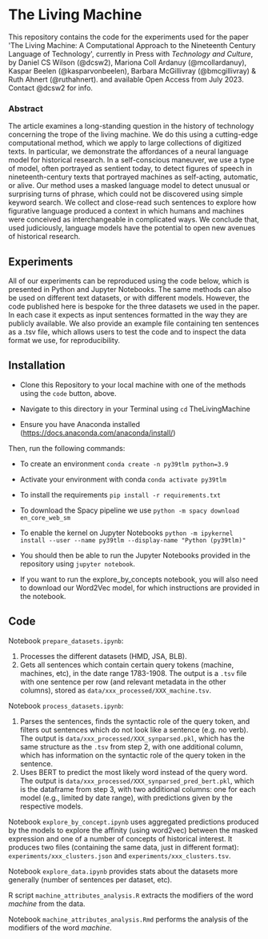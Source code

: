 # The Living Machine

This repository contains the code for the experiments used for the paper 'The Living Machine: A Computational Approach to the Nineteenth Century Language of Technology', currently in Press with _Technology and Culture_, by Daniel CS Wilson (@dcsw2), Mariona Coll Ardanuy (@mcollardanuy), Kaspar Beelen (@kasparvonbeelen), Barbara McGillivray (@bmcgillivray) & Ruth Ahnert (@ruthahnert). and available Open Access from July 2023. Contact @dcsw2 for info.

### Abstract

The article examines a long-standing question in the history of technology concerning the trope of the living machine. We do this using a cutting-edge computational method, which we apply to large collections of digitized texts. In particular, we demonstrate the affordances of a neural language model for historical research. In a self-conscious maneuver, we use a type of model, often portrayed as sentient today, to detect figures of speech in nineteenth-century texts that portrayed machines as self-acting, automatic, or alive. Our method uses a masked language model to detect unusual or surprising turns of phrase, which could not be discovered using simple keyword search. We collect and close-read such sentences to explore how figurative language produced a context in which humans and machines were conceived as interchangeable in complicated ways. We conclude that, used judiciously, language models have the potential to open new avenues of historical research. 

## Experiments
All of our experiments can be reproduced using the code below, which is presented in Python and Jupyter Notebooks. The same methods can also be used on different text datasets, or with different models. However, the code published here is bespoke for the three datasets we used in the paper. In each case it expects as input sentences formatted in the way they are publicly available. We also provide an example file containing ten sentences as a .tsv file, which allows users to test the code and to inspect the data format we use, for reproducibility. 

## Installation

- Clone this Repository to your local machine with one of the methods using the `code` button, above.
- Navigate to this directory in your Terminal using `cd` TheLivingMachine

- Ensure you have Anaconda installed (https://docs.anaconda.com/anaconda/install/)

Then, run the following commands:
- To create an environment `conda create -n py39tlm python=3.9`

- Activate your environment with conda
`conda activate py39tlm`

- To install the requirements
 `pip install -r requirements.txt`
 
- To download the Spacy pipeline we use
`python -m spacy download en_core_web_sm`

- To enable the kernel on Jupyter Notebooks
  `python -m ipykernel install --user --name py39tlm --display-name "Python (py39tlm)"`

- You should then be able to run the Jupyter Notebooks provided in the repository using `jupyter notebook`.

- If you want to run the explore_by_concepts notebook, you will also need to download our Word2Vec model, for which instructions are provided in the notebook.
 

## Code

Notebook `prepare_datasets.ipynb`:
1. Processes the different datasets (HMD, JSA, BLB).
2. Gets all sentences which contain certain query tokens (machine, machines, etc), in the date range 1783-1908. The output is a `.tsv` file with one sentence per row (and relevant metadata in the other columns), stored as `data/xxx_processed/XXX_machine.tsv`.

Notebook `process_datasets.ipynb`:
1. Parses the sentences, finds the syntactic role of the query token, and filters out sentences which do not look like a sentence (e.g. no verb). The output is `data/xxx_processed/XXX_synparsed.pkl`, which has the same structure as the `.tsv` from step 2, with one additional column, which has information on the syntactic role of the query token in the sentence.
2. Uses BERT to predict the most likely word instead of the query word. The output is `data/xxx_processed/XXX_synparsed_pred_bert.pkl`, which is the dataframe from step 3, with two additional columns: one for each model (e.g., limited by date range), with predictions given by the respective models.

Notebook `explore_by_concept.ipynb` uses aggregated predictions produced by the models to explore the affinity (using word2vec) between the masked expression and one of a number of concepts of historical interest. It produces two files (containing the same data, just in different format): `experiments/xxx_clusters.json` and `experiments/xxx_clusters.tsv`.

Notebook `explore_data.ipynb` provides stats about the datasets more generally (number of sentences per dataset, etc).

R script `machine_attributes_analysis.R` extracts the modifiers of the word _machine_ from the data.

Notebook `machine_attributes_analysis.Rmd` performs the analysis of the modifiers of the word _machine_.

